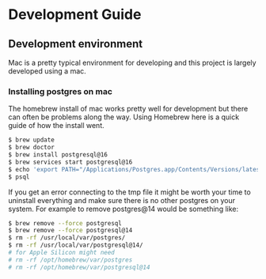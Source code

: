 # Development Guide

## Development environment

Mac is a pretty typical environment for developing and this project is largely developed using a mac.

### Installing postgres on mac

The homebrew install of mac works pretty well for development but there can often be problems along the way. Using Homebrew here is a quick guide of how the install went.

```bash
$ brew update
$ brew doctor
$ brew install postgresql@16
$ brew services start postgresql@16
$ echo 'export PATH="/Applications/Postgres.app/Contents/Versions/latest/bin:$PATH"' >> ~/.zshrc
$ psql
```

If you get an error connecting to the tmp file it might be worth your time to uninstall everything and make sure there is no other postgres on your system. For example to remove postgres@14 would be something like:

```bash
$ brew remove --force postgresql
$ brew remove --force postgresql@14
$ rm -rf /usr/local/var/postgres/
$ rm -rf /usr/local/var/postgresql@14/
# for Apple Silicon might need
# rm -rf /opt/homebrew/var/postgres
# rm -rf /opt/homebrew/var/postgresql@14
```
